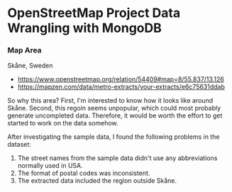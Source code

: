 # OpenStreetMap Project Data Wrangling with MongoDB

### Map Area
Skåne, Sweden
* https://www.openstreetmap.org/relation/54409#map=8/55.837/13.126
* https://mapzen.com/data/metro-extracts/your-extracts/e6c75631ddab

So why this area? First, I'm interested to know how it looks like around Skåne. Second, this regoin seems unpopular, which could most probably generate uncompleted data. Therefore, it would be worth the effort to get started to work on the data somehow.

After investigating the sample data, I found the following problems in the dataset:
1. The street names from the sample data didn't use any abbreviations normally used in USA.
2. The format of postal codes was inconsistent.
3. The extracted data included the region outside Skåne.
